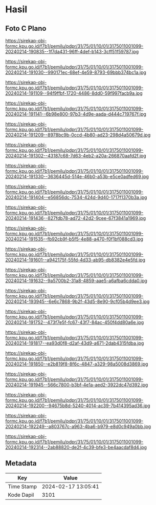 # Hasil

## Foto C Plano

https://sirekap-obj-formc.kpu.go.id/f7b1/pemilu/pdpr/31/75/01/10/01/3175011001099-20240214-190835--1f7da431-96ff-4def-b143-3cff51f59787.jpg

https://sirekap-obj-formc.kpu.go.id/f7b1/pemilu/pdpr/31/75/01/10/01/3175011001099-20240214-191030--990171ec-68ef-4e59-8793-69bbb374bc1a.jpg

https://sirekap-obj-formc.kpu.go.id/f7b1/pemilu/pdpr/31/75/01/10/01/3175011001099-20240214-191109--94f9ffbf-1720-4486-8dd0-59f997facb9a.jpg

https://sirekap-obj-formc.kpu.go.id/f7b1/pemilu/pdpr/31/75/01/10/01/3175011001099-20240214-191141--6b98e800-97b3-4d9e-aada-d444c719767f.jpg

https://sirekap-obj-formc.kpu.go.id/f7b1/pemilu/pdpr/31/75/01/10/01/3175011001099-20240214-191209--8978bc9b-0ccd-4b80-ad23-298d4a50679d.jpg

https://sirekap-obj-formc.kpu.go.id/f7b1/pemilu/pdpr/31/75/01/10/01/3175011001099-20240214-191302--43187c68-7d63-4eb2-a20a-266870aafd2f.jpg

https://sirekap-obj-formc.kpu.go.id/f7b1/pemilu/pdpr/31/75/01/10/01/3175011001099-20240214-191330--3636445d-514e-46b0-a53b-e5ce0adfed69.jpg

https://sirekap-obj-formc.kpu.go.id/f7b1/pemilu/pdpr/31/75/01/10/01/3175011001099-20240214-191404--e56856dc-7534-424d-9d40-1717f1370b3a.jpg

https://sirekap-obj-formc.kpu.go.id/f7b1/pemilu/pdpr/31/75/01/10/01/3175011001099-20240214-191436--827fdb78-ad72-42d2-9cee-67f3841a1969.jpg

https://sirekap-obj-formc.kpu.go.id/f7b1/pemilu/pdpr/31/75/01/10/01/3175011001099-20240214-191535--fb92cb9f-b5f5-4e88-a470-f0f1bf088cd3.jpg

https://sirekap-obj-formc.kpu.go.id/f7b1/pemilu/pdpr/31/75/01/10/01/3175011001099-20240214-191601--a942175f-55fd-4d33-ab95-db8382e4e5fd.jpg

https://sirekap-obj-formc.kpu.go.id/f7b1/pemilu/pdpr/31/75/01/10/01/3175011001099-20240214-191632--9a5700b2-31a8-4859-aae5-a6afba6cdda0.jpg

https://sirekap-obj-formc.kpu.go.id/f7b1/pemilu/pdpr/31/75/01/10/01/3175011001099-20240214-193945--6e6c7868-9b2f-43d5-8e90-9cf05b4d9ee3.jpg

https://sirekap-obj-formc.kpu.go.id/f7b1/pemilu/pdpr/31/75/01/10/01/3175011001099-20240214-191752--473f7e5f-fc67-43f7-84ac-450f4dd80a6e.jpg

https://sirekap-obj-formc.kpu.go.id/f7b1/pemilu/pdpr/31/75/01/10/01/3175011001099-20240214-191817--ea93d0f8-d2af-43d9-a671-2dab4315fdba.jpg

https://sirekap-obj-formc.kpu.go.id/f7b1/pemilu/pdpr/31/75/01/10/01/3175011001099-20240214-191850--e2b819f8-8f6c-4847-a329-98a5008d3869.jpg

https://sirekap-obj-formc.kpu.go.id/f7b1/pemilu/pdpr/31/75/01/10/01/3175011001099-20240214-191945--566c7800-b3bf-4e1a-aed2-3922dc47d392.jpg

https://sirekap-obj-formc.kpu.go.id/f7b1/pemilu/pdpr/31/75/01/10/01/3175011001099-20240214-192200--94675b8d-5240-4014-ac39-7b414395ad36.jpg

https://sirekap-obj-formc.kpu.go.id/f7b1/pemilu/pdpr/31/75/01/10/01/3175011001099-20240214-192249--a803767c-a963-4ba6-b979-e8d0c949a0bb.jpg

https://sirekap-obj-formc.kpu.go.id/f7b1/pemilu/pdpr/31/75/01/10/01/3175011001099-20240214-192314--2ab88820-de2f-4c39-bfe3-be4aacdaf8d4.jpg


## Metadata

| Key        | Value               |
| ---------- | ------------------- |
| Time Stamp | 2024-02-17 13:05:41 |
| Kode Dapil | 3101                |



